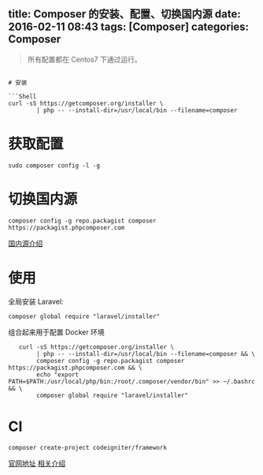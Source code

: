 title: Composer 的安装、配置、切换国内源
date: 2016-02-11 08:43
tags: [Composer]
categories: Composer
---


>所有配置都在 Centos7 下通过运行。

<!-- more -->

```

# 安装

```Shell
curl -sS https://getcomposer.org/installer \
        | php -- --install-dir=/usr/local/bin --filename=composer
```

# 获取配置

    sudo composer config -l -g
    
# 切换国内源

    composer config -g repo.packagist composer https://packagist.phpcomposer.com
    
[国内源介绍][3]


# 使用

全局安装 Laravel:

    composer global require "laravel/installer" 
    

组合起来用于配置 Docker 环境

```Shell
   curl -sS https://getcomposer.org/installer \
        | php -- --install-dir=/usr/local/bin --filename=composer && \
        composer config -g repo.packagist composer https://packagist.phpcomposer.com && \
        echo "export PATH=$PATH:/usr/local/php/bin:/root/.composer/vendor/bin" >> ~/.bashrc && \
        composer global require "laravel/installer" 
```


# CI

    composer create-project codeigniter/framework


[官网地址][1]
[相关介绍][2]


  [1]: https://getcomposer.org/doc/00-intro.md#installation-nix
  [3]: http://pkg.phpcomposer.com/
  [2]: http://bbs.csdn.net/topics/390250412